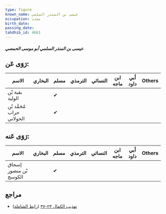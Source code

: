```yaml
---
type: figure
known_name: عيسى بن المنذر السلمي
occupation: محدث
birth_date:
passing_date:
tahdhib_id: 4661
---
```

##### عيسى بن المنذر السلمي أبو موسى الحمصي

## رَوَى عَن:
| الاسم                      | البخاري | مسلم | الترمذي | النسائي | ابن ماجه | أبي داود | Others |
| -------------------------- | ------- | ---- | ------- | ------- | -------- | -------- | ------ |
| بقية بْن الوليد            |         | ✔    |         |         |          |          |        |
| مُحَمَّد بْن حراب الخولاني |         | ✔    |         |         |          |          |        |
## رَوَى عَنه:
| الاسم                  | البخاري | مسلم | الترمذي | النسائي | ابن ماجه | أبي داود | Others |
| ---------------------- | ------- | ---- | ------- | ------- | -------- | -------- | ------ |
| إسحاق بْن منصور الكوسج |         | ✔    |         |         |          |          |        |
## مراجع
- [تهذيب الكمال ٢٣-٣٧](obsidian://open?vault=Tahdhib-al-Kamal&file=Figures/٤٦٦١-عيسى%20بن%20المنذر%20السلمي%20أبو%20موسى%20الحمصي) ([رابط الشاملة](https://shamela.ws/book/3722/11924))